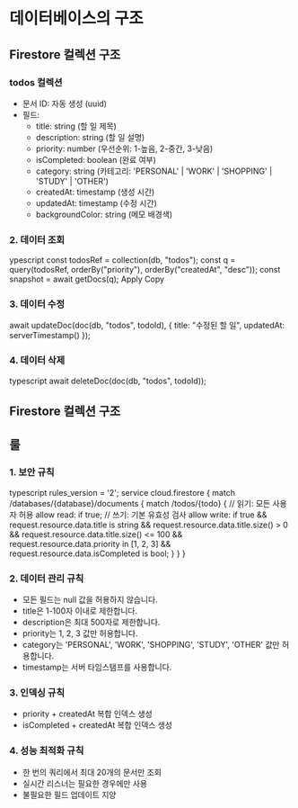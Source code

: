 # 데이터베이스의 구조

## Firestore 컬렉션 구조

### todos 컬렉션
- 문서 ID: 자동 생성 (uuid)
- 필드:
  - title: string (할 일 제목)
  - description: string (할 일 설명)
  - priority: number (우선순위: 1-높음, 2-중간, 3-낮음)
  - isCompleted: boolean (완료 여부)
  - category: string (카테고리: 'PERSONAL' | 'WORK' | 'SHOPPING' | 'STUDY' | 'OTHER')
  - createdAt: timestamp (생성 시간)
  - updatedAt: timestamp (수정 시간)
  - backgroundColor: string (메모 배경색)


### 2. 데이터 조회
ypescript
const todosRef = collection(db, "todos");
const q = query(todosRef, orderBy("priority"), orderBy("createdAt", "desc"));
const snapshot = await getDocs(q);
Apply
Copy


### 3. 데이터 수정
await updateDoc(doc(db, "todos", todoId), {
title: "수정된 할 일",
updatedAt: serverTimestamp()
});



### 4. 데이터 삭제
typescript
await deleteDoc(doc(db, "todos", todoId));

## Firestore 컬렉션 구조


## 룰

### 1. 보안 규칙
typescript
rules_version = '2';
service cloud.firestore {
match /databases/{database}/documents {
match /todos/{todo} {
// 읽기: 모든 사용자 허용
allow read: if true;
// 쓰기: 기본 유효성 검사
allow write: if true &&
request.resource.data.title is string &&
request.resource.data.title.size() > 0 &&
request.resource.data.title.size() <= 100 &&
request.resource.data.priority in [1, 2, 3] &&
request.resource.data.isCompleted is bool;
}
}
}


### 2. 데이터 관리 규칙
- 모든 필드는 null 값을 허용하지 않습니다.
- title은 1-100자 이내로 제한합니다.
- description은 최대 500자로 제한합니다.
- priority는 1, 2, 3 값만 허용합니다.
- category는 'PERSONAL', 'WORK', 'SHOPPING', 'STUDY', 'OTHER' 값만 허용합니다.
- timestamp는 서버 타임스탬프를 사용합니다.

### 3. 인덱싱 규칙
- priority + createdAt 복합 인덱스 생성
- isCompleted + createdAt 복합 인덱스 생성

### 4. 성능 최적화 규칙
- 한 번의 쿼리에서 최대 20개의 문서만 조회
- 실시간 리스너는 필요한 경우에만 사용
- 불필요한 필드 업데이트 지양